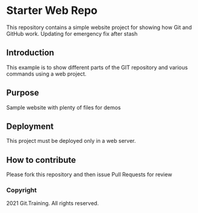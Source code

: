 # Starter Web Repo

This repository contains a simple website project for showing how Git and GitHub work.
Updating for emergency fix after stash

## Introduction

This example is to show different parts of the GIT repository and various commands using a web project.

## Purpose

Sample website with plenty of files for demos

## Deployment

This project must be deployed only in a web server.

## How to contribute

Please fork this repository and then issue Pull Requests for review

### Copyright

2021 Git.Training. All rights reserved.